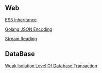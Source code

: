 ## Web
[ES5 Inheritance](https://github.com/ShiKaiWi/ShiKaiWi.github.io/blob/master/ES5-Inheritance.md)

[Golang JSON Encoding](https://github.com/ShiKaiWi/ShiKaiWi.github.io/blob/master/Golang-JSON-Encoding.md)

[Stream Reading](https://github.com/ShiKaiWi/ShiKaiWi.github.io/blob/master/Stream-Reading.md)

## DataBase
[Weak Isolation Level Of Database Transaction](https://github.com/ShiKaiWi/ShiKaiWi.github.io/blob/master/Weak-Isolation-Level-Of-Database-Transaction.md)

